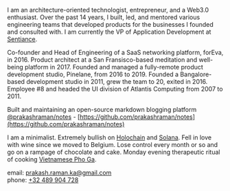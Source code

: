 I am an architecture-oriented technologist, entrepreneur, and a Web3.0 enthusiast. Over the past 14 years, I built, led, and mentored various engineering teams that developed products for the businesses I founded and consulted with. I am currently the VP of Application Development at [Sentiance](http://www.sentiance.com).

Co-founder and Head of Engineering of a SaaS networking platform, forEva, in 2016. Product architect at a San Fransisco-based meditation and well-being platform in 2017. Founded and managed a fully-remote product development studio, Pinelane, from 2016 to 2019. Founded a Bangalore-based development studio in 2011, grew the team to 20, exited in 2016. Employee #8 and headed the UI division of Atlantis Computing from 2007 to 2011.

Built and maintaining an open-source markdown blogging platform [@prakashraman/notes](https://github.com/prakashraman/notes) - [https://github.com/prakashraman/notes](https://github.com/prakashraman/notes)


I am a minimalist. Extremely bullish on [Holochain](https://holochain.org/) and [Solana](https://solana.com/). Fell in love with wine since we moved to Belgium. Lose control every month or so and go on a rampage of chocolate and cake. Monday evening therapeutic ritual of cooking [Vietnamese Pho Ga](https://www.youtube.com/watch?v=VHapXkBNuTc).

email: [prakash.raman.ka@gmail.com](mailto:prakash.raman.ka@gmail.com) <br>
phone: [+32 489 904 728](tel:+32489904728)
